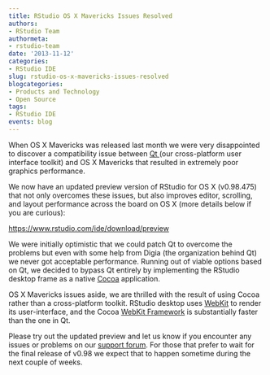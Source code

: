 ```yaml
---
title: RStudio OS X Mavericks Issues Resolved
authors: 
- RStudio Team
authormeta: 
- rstudio-team
date: '2013-11-12'
categories:
- RStudio IDE
slug: rstudio-os-x-mavericks-issues-resolved
blogcategories:
- Products and Technology
- Open Source
tags:
- RStudio IDE
events: blog
---
```



When OS X Mavericks was released last month we were very disappointed to discover a compatibility issue between [Qt ](http://qt-project.org/)(our cross-platform user interface toolkit) and OS X Mavericks that resulted in extremely poor graphics performance.

We now have an updated preview version of RStudio for OS X (v0.98.475) that not only overcomes these issues, but also improves editor, scrolling, and layout performance across the board on OS X (more details below if you are curious):

<https://www.rstudio.com/ide/download/preview>

We were initially optimistic that we could patch Qt to overcome the problems but even with some help from Digia (the organization behind Qt) we never got acceptable performance. Running out of viable options based on Qt, we decided to bypass Qt entirely by implementing the RStudio desktop frame as a native [Cocoa](https://developer.apple.com/technologies/mac/cocoa.html) application.

OS X Mavericks issues aside, we are thrilled with the result of using Cocoa rather than a cross-platform toolkit. RStudio desktop uses [WebKit](http://www.webkit.org/) to render its user-interface, and the Cocoa [WebKit Framework](https://developer.apple.com/library/mac/documentation/cocoa/reference/webkit/objc_classic/_index.html) is substantially faster than the one in Qt.

Please try out the updated preview and let us know if you encounter any issues or problems on our [support forum](http://support.rstudio.org). For those that prefer to wait for the final release of v0.98 we expect that to happen sometime during the next couple of weeks.

